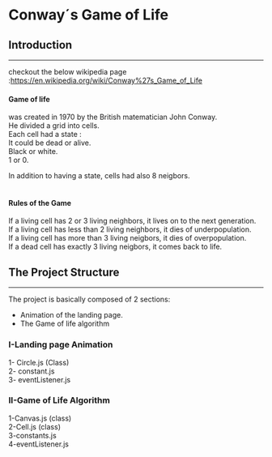 # Conway´s Game of Life

## Introduction

---

checkout the below wikipedia page :https://en.wikipedia.org/wiki/Conway%27s_Game_of_Life

#### Game of life

was created in 1970 by the British matematician John Conway.
<br>
He divided a grid into cells.
<br>
Each cell had a state :
<br>
It could be dead or alive.
<br>
Black or white.
<br>
1 or 0.
<br>

In addition to having a state, cells had also 8 neigbors.
<br>
<br>

#### Rules of the Game

If a living cell has 2 or 3 living neighbors, it lives on to the next generation.
<br>
If a living cell has less than 2 living neighbors, it dies of underpopulation.
<br>
If a living cell has more than 3 living neigbors, it dies of overpopulation.
<br>
If a dead cell has exactly 3 living neigbors, it comes back to life.
<br>

## The Project Structure

---

The project is basically composed of 2 sections:

- Animation of the landing page.
- The Game of life algorithm

### I-Landing page Animation

1- Circle.js (Class)
<br>
2- constant.js
<br>
3- eventListener.js
<br>

### II-Game of Life Algorithm

1-Canvas.js (class)
<br>
2-Cell.js (class)
<br>
3-constants.js
<br>
4-eventListener.js
<br>
